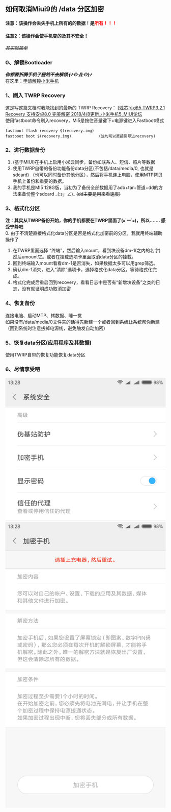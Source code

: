 ## 如何取消Miui9的 /data 分区加密  
#### 注意：该操作会丢失手机上所有的的数据！是<font color=red>所有！！！</font>  
#### 注意2：该操作会使手机变的及其不安全！  
~~*其实贼简单*~~

### 0、解锁Bootloader
~~_**你都要折腾手机了居然不去解锁 (ﾉ ○ Д ○)ﾉ**_~~  
在这里：[申请解锁小米手机](http://www.miui.com/unlock/index.html)

### 1、刷入 TWRP Recovery
这是写这篇文档时我能找到的最新的 TWRP Recovery：
[[残芯]小米5  TWRP3.2.1 Recovery 支持安卓8.0 完美解密  2018/4/8更新_小米手机5_MIUI论坛](http://www.miui.com/thread-11992931-1-1.html)  
使用fastboot命令刷入recovery，Mi5是按住音量键下+电源键进入Fastboot模式  
```
fastboot flash recovery $(recovery.img)
fastboot boot $(recovery.img)            (这句可以直接引导进recovery)
```

### 2、进行数据备份
1. (基于MIUI)在手机上启用小米云同步，备份如联系人、短信、照片等数据  
2. 使用TWRP自带的备份功能备份data分区(不包括/data/media/0, 也就是sdcard) （也可以同时备份其他分区），然后将手机连上电脑，使用MTP拷贝手机上备份和重要的数据。
3. 我的手机是MI5 128G版，当初为了备份全部数据用了adb+tar+管道+dd的方法来备份整个sdcard \_(:з」∠)\_ ~~(dd主要是用来看速度)~~

### 3、格式化分区
**注：其实从TWRP备份开始，你的手机都要在TWRP里面了(๑˙ー˙๑)，所以....... 感受宁静吧**  
0. 由于不清楚直接格式化data分区是否是格式化加密前的分区，我就用终端辅助操作了
1. 在TWRP里面选择 “终端”，然后输入mount，看到块设备dm-1(之内的名字) 然后umount它。或者在挂载选项卡里面取消data分区的挂载。
2. 回到终端输入mount看看dm-1是否消失，如果数据太多可以用grep筛选。
3. 确认dm-1消失，进入“清除”选项卡，选择格式化data分区，等待格式化完成。
4. 格式化完成后重启回到recovery，看看日志中是否有“新增块设备”之类的日志，没有就证明成功取消加密

### 4、恢复备份
连接电脑、启动MTP、拷数据、睡一觉  
如果没有/data/media/0文件夹的话得先新建一个或者回到系统让系统帮你新建（回到系统时注意拔掉电源线，避免触发自动加密）

### 5、恢复data分区(应用程序及其数据)
使用TWRP自带的恢复功能恢复data分区

### 6、尽情享受吧
![高级设置](https://raw.githubusercontent.com/BoringCat/MyLog/master/Picture/Phone/Mi5-Miui9-SDK24/Advanced-Setting.png)  
![加密手机](https://raw.githubusercontent.com/BoringCat/MyLog/master/Picture/Phone/Mi5-Miui9-SDK24/Encryption-Phone.png)
